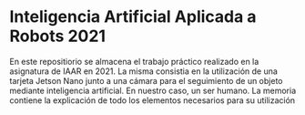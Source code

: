 # Inteligencia Artificial Aplicada a Robots 2021

En este repositiorio se almacena el trabajo práctico realizado en la asignatura de IAAR en 2021. La misma consistia en la utilización de una tarjeta Jetson Nano junto a una cámara para el seguimiento de un objeto mediante inteligencia artificial. En nuestro caso, un ser humano.
La memoria contiene la explicación de todo los elementos necesarios para su utilización
